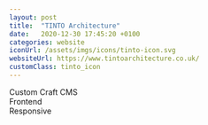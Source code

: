 ```yaml
---
layout: post
title:  "TINTO Architecture"
date:   2020-12-30 17:45:20 +0100
categories: website
iconUrl: /assets/imgs/icons/tinto-icon.svg 
websiteUrl: https://www.tintoarchitecture.co.uk/
customClass: tinto_icon
---
```


Custom Craft CMS<br>
Frontend<br>
Responsive